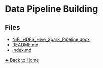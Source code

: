 # Data Pipeline Building

## Files

- [NiFi_HDFS_Hive_Spark_Pipeline.docx](./NiFi_HDFS_Hive_Spark_Pipeline.docx)
- [README.md](./README.md)
- [index.md](./index.md)

[⬅️ Back to Home](../)
